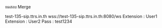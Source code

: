 ทดสอบ Merge

test-135-sip.ttrs.in.th
wss://test-135-sip.ttrs.in.th:8080/ws
Extension : User1
Extension : User2
Pass : test1234
